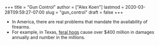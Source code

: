 +++
title = "Gun Control"
author = ["Alex Koen"]
lastmod = 2020-03-28T09:59:27-07:00
slug = "gun_control"
draft = false
+++

-   In America, there are real problems that mandate the availability of firearms.
-   For example, in Texas, [feral hogs](https://www.smithsonianmag.com/science-nature/a-plague-of-pigs-in-texas-73769069/) cause over $400 million in damages annually and number in the millions.
